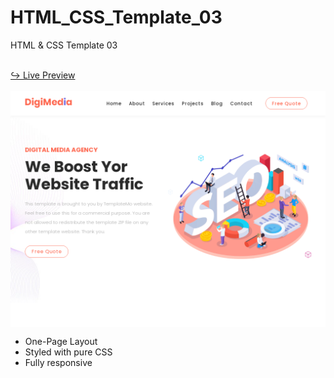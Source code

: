 # HTML_CSS_Template_03
HTML &amp; CSS Template 03

<br/>
<a href="https://issakass.github.io/HTML_CSS_Template_03/">↪ Live Preview</a>
<br/>
<br/>
<img align="center" src="preview.png" alt="Preview Image" />
<br/>


- One-Page Layout
- Styled with pure CSS
- Fully responsive
